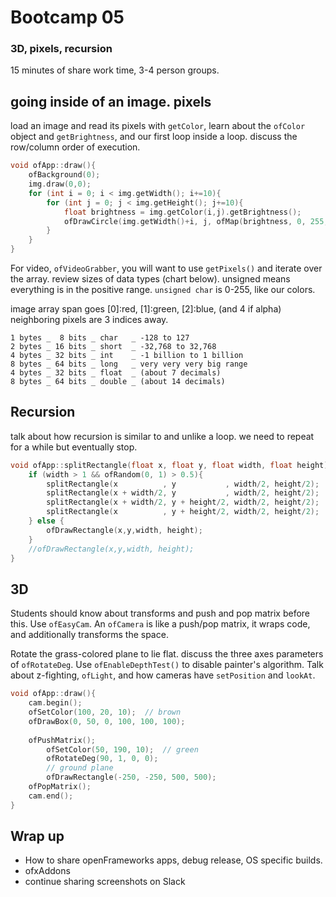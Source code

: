 # Bootcamp 05

### 3D, pixels, recursion

15 minutes of share work time, 3-4 person groups.

## going inside of an image. pixels

load an image and read its pixels with `getColor`, learn about the `ofColor` object and `getBrightness`, and our first loop inside a loop. discuss the row/column order of execution.

```c++
void ofApp::draw(){
    ofBackground(0);
    img.draw(0,0);
    for (int i = 0; i < img.getWidth(); i+=10){
        for (int j = 0; j < img.getHeight(); j+=10){
            float brightness = img.getColor(i,j).getBrightness();
            ofDrawCircle(img.getWidth()+i, j, ofMap(brightness, 0, 255, 0, 5));
        }
    }
}
```

For video, `ofVideoGrabber`, you will want to use `getPixels()` and iterate over the array. review sizes of data types (chart below). unsigned means everything is in the positive range. `unsigned char` is 0-255, like our colors.

image array span goes [0]:red, [1]:green, [2]:blue, (and 4 if alpha) neighboring pixels are 3 indices away.

```
1 bytes _  8 bits _ char   _ -128 to 127
2 bytes _ 16 bits _ short  _ -32,768 to 32,768
4 bytes _ 32 bits _ int    _ -1 billion to 1 billion
8 bytes _ 64 bits _ long   _ very very very big range
4 bytes _ 32 bits _ float  _ (about 7 decimals)
8 bytes _ 64 bits _ double _ (about 14 decimals)
```

## Recursion

talk about how recursion is similar to and unlike a loop. we need to repeat for a while but eventually stop.

```C++
void ofApp::splitRectangle(float x, float y, float width, float height){
    if (width > 1 && ofRandom(0, 1) > 0.5){
        splitRectangle(x          , y           , width/2, height/2);
        splitRectangle(x + width/2, y           , width/2, height/2);
        splitRectangle(x + width/2, y + height/2, width/2, height/2);
        splitRectangle(x          , y + height/2, width/2, height/2);
    } else {
        ofDrawRectangle(x,y,width, height);
    }
    //ofDrawRectangle(x,y,width, height);
}
```

## 3D

Students should know about transforms and push and pop matrix before this. Use `ofEasyCam`. An `ofCamera` is like a push/pop matrix, it wraps code, and additionally transforms the space.

Rotate the grass-colored plane to lie flat. discuss the three axes parameters of `ofRotateDeg`. Use `ofEnableDepthTest()` to disable painter's algorithm. Talk about z-fighting, `ofLight`, and how cameras have `setPosition` and `lookAt`.

```c++
void ofApp::draw(){
    cam.begin();
    ofSetColor(100, 20, 10);  // brown
    ofDrawBox(0, 50, 0, 100, 100, 100);
    
    ofPushMatrix();
        ofSetColor(50, 190, 10);  // green
        ofRotateDeg(90, 1, 0, 0);
        // ground plane
        ofDrawRectangle(-250, -250, 500, 500);
    ofPopMatrix();
    cam.end();
}
```

## Wrap up

- How to share openFrameworks apps, debug release, OS specific builds.
- ofxAddons
- continue sharing screenshots on Slack
